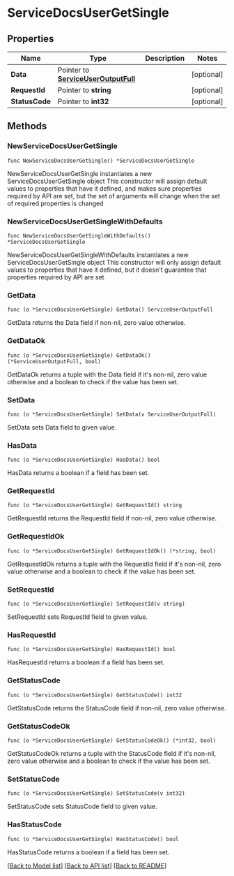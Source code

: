 # ServiceDocsUserGetSingle

## Properties

Name | Type | Description | Notes
------------ | ------------- | ------------- | -------------
**Data** | Pointer to [**ServiceUserOutputFull**](ServiceUserOutputFull.md) |  | [optional] 
**RequestId** | Pointer to **string** |  | [optional] 
**StatusCode** | Pointer to **int32** |  | [optional] 

## Methods

### NewServiceDocsUserGetSingle

`func NewServiceDocsUserGetSingle() *ServiceDocsUserGetSingle`

NewServiceDocsUserGetSingle instantiates a new ServiceDocsUserGetSingle object
This constructor will assign default values to properties that have it defined,
and makes sure properties required by API are set, but the set of arguments
will change when the set of required properties is changed

### NewServiceDocsUserGetSingleWithDefaults

`func NewServiceDocsUserGetSingleWithDefaults() *ServiceDocsUserGetSingle`

NewServiceDocsUserGetSingleWithDefaults instantiates a new ServiceDocsUserGetSingle object
This constructor will only assign default values to properties that have it defined,
but it doesn't guarantee that properties required by API are set

### GetData

`func (o *ServiceDocsUserGetSingle) GetData() ServiceUserOutputFull`

GetData returns the Data field if non-nil, zero value otherwise.

### GetDataOk

`func (o *ServiceDocsUserGetSingle) GetDataOk() (*ServiceUserOutputFull, bool)`

GetDataOk returns a tuple with the Data field if it's non-nil, zero value otherwise
and a boolean to check if the value has been set.

### SetData

`func (o *ServiceDocsUserGetSingle) SetData(v ServiceUserOutputFull)`

SetData sets Data field to given value.

### HasData

`func (o *ServiceDocsUserGetSingle) HasData() bool`

HasData returns a boolean if a field has been set.

### GetRequestId

`func (o *ServiceDocsUserGetSingle) GetRequestId() string`

GetRequestId returns the RequestId field if non-nil, zero value otherwise.

### GetRequestIdOk

`func (o *ServiceDocsUserGetSingle) GetRequestIdOk() (*string, bool)`

GetRequestIdOk returns a tuple with the RequestId field if it's non-nil, zero value otherwise
and a boolean to check if the value has been set.

### SetRequestId

`func (o *ServiceDocsUserGetSingle) SetRequestId(v string)`

SetRequestId sets RequestId field to given value.

### HasRequestId

`func (o *ServiceDocsUserGetSingle) HasRequestId() bool`

HasRequestId returns a boolean if a field has been set.

### GetStatusCode

`func (o *ServiceDocsUserGetSingle) GetStatusCode() int32`

GetStatusCode returns the StatusCode field if non-nil, zero value otherwise.

### GetStatusCodeOk

`func (o *ServiceDocsUserGetSingle) GetStatusCodeOk() (*int32, bool)`

GetStatusCodeOk returns a tuple with the StatusCode field if it's non-nil, zero value otherwise
and a boolean to check if the value has been set.

### SetStatusCode

`func (o *ServiceDocsUserGetSingle) SetStatusCode(v int32)`

SetStatusCode sets StatusCode field to given value.

### HasStatusCode

`func (o *ServiceDocsUserGetSingle) HasStatusCode() bool`

HasStatusCode returns a boolean if a field has been set.


[[Back to Model list]](../README.md#documentation-for-models) [[Back to API list]](../README.md#documentation-for-api-endpoints) [[Back to README]](../README.md)


